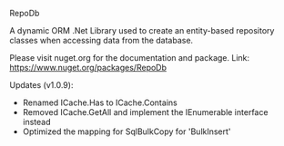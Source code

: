 RepoDb

A dynamic ORM .Net Library used to create an entity-based repository classes when accessing data from the database.

Please visit nuget.org for the documentation and package.
Link: https://www.nuget.org/packages/RepoDb

Updates (v1.0.9):
- Renamed ICache.Has to ICache.Contains
- Removed ICache.GetAll and implement the IEnumerable interface instead
- Optimized the mapping for SqlBulkCopy for 'BulkInsert'
